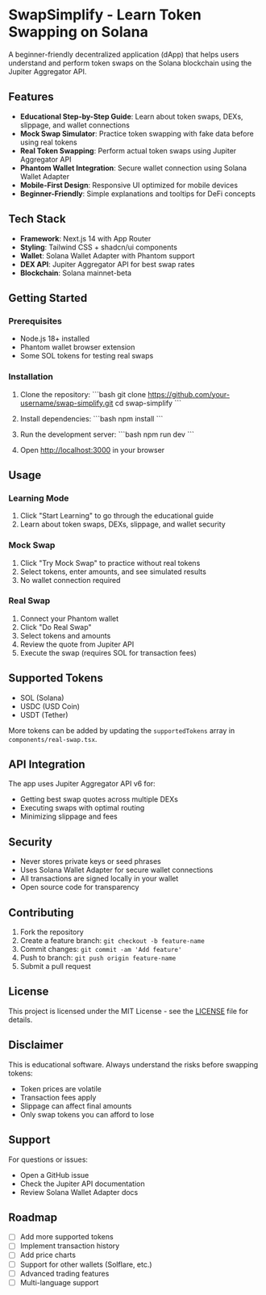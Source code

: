 # SwapSimplify - Learn Token Swapping on Solana

A beginner-friendly decentralized application (dApp) that helps users understand and perform token swaps on the Solana blockchain using the Jupiter Aggregator API.

## Features

- **Educational Step-by-Step Guide**: Learn about token swaps, DEXs, slippage, and wallet connections
- **Mock Swap Simulator**: Practice token swapping with fake data before using real tokens
- **Real Token Swapping**: Perform actual token swaps using Jupiter Aggregator API
- **Phantom Wallet Integration**: Secure wallet connection using Solana Wallet Adapter
- **Mobile-First Design**: Responsive UI optimized for mobile devices
- **Beginner-Friendly**: Simple explanations and tooltips for DeFi concepts

## Tech Stack

- **Framework**: Next.js 14 with App Router
- **Styling**: Tailwind CSS + shadcn/ui components
- **Wallet**: Solana Wallet Adapter with Phantom support
- **DEX API**: Jupiter Aggregator API for best swap rates
- **Blockchain**: Solana mainnet-beta

## Getting Started

### Prerequisites

- Node.js 18+ installed
- Phantom wallet browser extension
- Some SOL tokens for testing real swaps

### Installation

1. Clone the repository:
\`\`\`bash
git clone https://github.com/your-username/swap-simplify.git
cd swap-simplify
\`\`\`

2. Install dependencies:
\`\`\`bash
npm install
\`\`\`

3. Run the development server:
\`\`\`bash
npm run dev
\`\`\`

4. Open [http://localhost:3000](http://localhost:3000) in your browser

## Usage

### Learning Mode
1. Click "Start Learning" to go through the educational guide
2. Learn about token swaps, DEXs, slippage, and wallet security

### Mock Swap
1. Click "Try Mock Swap" to practice without real tokens
2. Select tokens, enter amounts, and see simulated results
3. No wallet connection required

### Real Swap
1. Connect your Phantom wallet
2. Click "Do Real Swap"
3. Select tokens and amounts
4. Review the quote from Jupiter API
5. Execute the swap (requires SOL for transaction fees)

## Supported Tokens

- SOL (Solana)
- USDC (USD Coin)
- USDT (Tether)

More tokens can be added by updating the `supportedTokens` array in `components/real-swap.tsx`.

## API Integration

The app uses Jupiter Aggregator API v6 for:
- Getting best swap quotes across multiple DEXs
- Executing swaps with optimal routing
- Minimizing slippage and fees

## Security

- Never stores private keys or seed phrases
- Uses Solana Wallet Adapter for secure wallet connections
- All transactions are signed locally in your wallet
- Open source code for transparency

## Contributing

1. Fork the repository
2. Create a feature branch: `git checkout -b feature-name`
3. Commit changes: `git commit -am 'Add feature'`
4. Push to branch: `git push origin feature-name`
5. Submit a pull request

## License

This project is licensed under the MIT License - see the [LICENSE](LICENSE) file for details.

## Disclaimer

This is educational software. Always understand the risks before swapping tokens:
- Token prices are volatile
- Transaction fees apply
- Slippage can affect final amounts
- Only swap tokens you can afford to lose

## Support

For questions or issues:
- Open a GitHub issue
- Check the Jupiter API documentation
- Review Solana Wallet Adapter docs

## Roadmap

- [ ] Add more supported tokens
- [ ] Implement transaction history
- [ ] Add price charts
- [ ] Support for other wallets (Solflare, etc.)
- [ ] Advanced trading features
- [ ] Multi-language support
